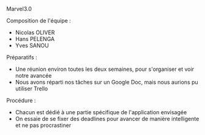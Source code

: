 Marvel3.0

Composition de l'équipe :

- Nicolas OLIVER	
- Hans PELENGA
- Yves SANOU

Préparatifs :

- Une réunion environ toutes les deux semaines, pour s'organiser et voir notre avancée
- Nous avons réparti nos tâches sur un Google Doc, mais nous aurions pu utiliser Trello

Procédure :

- Chacun est dédié à une partie spécifique de l'application envisagée
- On essaie de se fixer des deadlines pour avancer de manière intelligente et ne pas procrastiner
